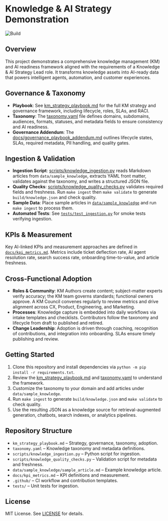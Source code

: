 # Knowledge & AI Strategy Demonstration

![Build](https://github.com/najsefoster1/knowledge-ai-strategy-python-project/actions/workflows/ci.yml/badge.svg)

## Overview
This project demonstrates a comprehensive knowledge management (KM) and AI readiness framework aligned with the requirements of a Knowledge & AI Strategy Lead role. It transforms knowledge assets into AI-ready data that powers intelligent agents, automation, and customer experiences.

## Governance & Taxonomy
- **Playbook**: See [km_strategy_playbook.md](km_strategy_playbook.md) for the full KM strategy and governance framework, including lifecycle, roles, SLAs, and RACI.
- **Taxonomy**: The [taxonomy.yaml](taxonomy.yaml) file defines domains, subdomains, audiences, formats, statuses, and metadata fields to ensure consistency and AI readiness.
- **Governance Addendum**: The [docs/governance_playbook_addendum.md](docs/governance_playbook_addendum.md) outlines lifecycle states, SLAs, required metadata, PII handling, and quality gates.

## Ingestion & Validation
- **Ingestion Script**: [scripts/knowledge_ingestion.py](scripts/knowledge_ingestion.py) reads Markdown articles from `data/sample_knowledge`, extracts YAML front matter, validates against the taxonomy, and writes a structured JSON file.
- **Quality Checks**: [scripts/knowledge_quality_checks.py](scripts/knowledge_quality_checks.py) validates required fields and freshness. Run `make ingest` then `make validate` to generate `build/knowledge.json` and check quality.
- **Sample Data**: Place sample articles in [`data/sample_knowledge`](data/sample_knowledge) and run `make ingest` to process them.
- **Automated Tests**: See [`tests/test_ingestion.py`](tests/test_ingestion.py) for smoke tests verifying ingestion.

## KPIs & Measurement
Key AI-linked KPIs and measurement approaches are defined in [`docs/kpi_metrics.md`](docs/kpi_metrics.md). Metrics include ticket deflection rate, AI agent resolution rate, search success rate, onboarding time-to-value, and article freshness.

## Cross-Functional Adoption
- **Roles & Community**: KM Authors create content; subject-matter experts verify accuracy; the KM team governs standards; functional owners approve. A KM Council convenes regularly to review metrics and drive alignment across CX, Product, Engineering, and Marketing.
- **Processes**: Knowledge capture is embedded into daily workflows via intake templates and checklists. Contributors follow the taxonomy and lifecycle from draft to published and retired.
- **Change Leadership**: Adoption is driven through coaching, recognition of contributions, and integration into onboarding. SLAs ensure timely publishing and review.

## Getting Started
1. Clone this repository and install dependencies via `python -m pip install -r requirements.txt`.
2. Review the [km_strategy_playbook.md](km_strategy_playbook.md) and [taxonomy.yaml](taxonomy.yaml) to understand the framework.
3. Customize the taxonomy to your domain and add articles under `data/sample_knowledge`.
4. Run `make ingest` to generate `build/knowledge.json` and `make validate` to check quality.
5. Use the resulting JSON as a knowledge source for retrieval-augmented generation, chatbots, search indexes, or analytics pipelines.

## Repository Structure
- `km_strategy_playbook.md` – Strategy, governance, taxonomy, adoption.
- `taxonomy.yaml` – Knowledge taxonomy and metadata definitions.
- `scripts/knowledge_ingestion.py` – Python script for ingestion.
- `scripts/knowledge_quality_checks.py` – Validation script for metadata and freshness.
- `data/sample_knowledge/sample_article.md` – Example knowledge article.
- `docs/kpi_metrics.md` – KPI definitions and measurement.
- `.github/` – CI workflow and contribution templates.
- `tests/` – Unit tests for ingestion.

## License
MIT License. See [LICENSE](LICENSE) for details.

